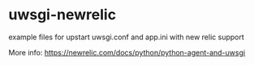 uwsgi-newrelic
==============

example files for upstart uwsgi.conf and app.ini with new relic support

More info: https://newrelic.com/docs/python/python-agent-and-uwsgi

